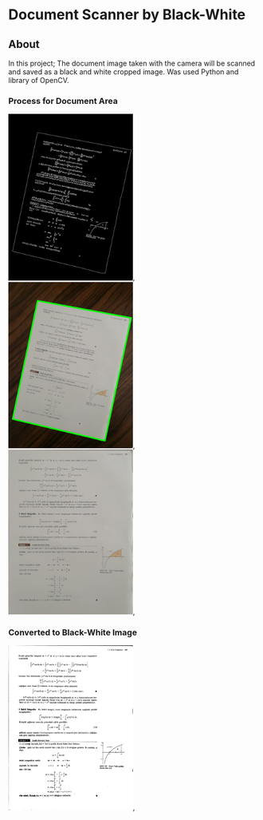 # Document Scanner by Black-White

## About
In this project;
The document image taken with the camera will be scanned and saved as a black and white cropped image.
Was used Python and library of OpenCV.


### Process for Document Area

<img src="process_images/edged.jpg" width="250" />,
<img src="process_images/contour_img.jpg" width="250" />,
<img src="process_images/cropped_img.jpg" width="250" />,

### Converted to Black-White Image
<img src="process_images/scanned_document_BW.jpg" width="250" />,
